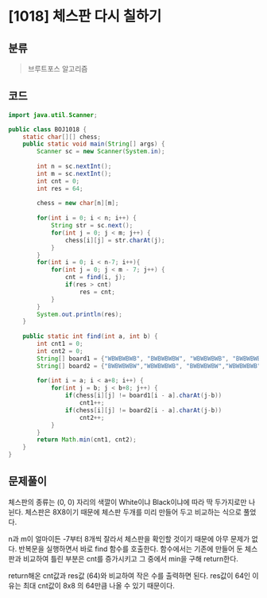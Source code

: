 # [1018] 체스판 다시 칠하기

## 분류
> 브루트포스 알고리즘

## 코드
```java
import java.util.Scanner;

public class BOJ1018 {
	static char[][] chess;
	public static void main(String[] args) {
		Scanner sc = new Scanner(System.in);
		
		int n = sc.nextInt();
		int m = sc.nextInt();
		int cnt = 0;
		int res = 64;
		
		chess = new char[n][m];
		
		for(int i = 0; i < n; i++) {
			String str = sc.next();
			for(int j = 0; j < m; j++) {
				chess[i][j] = str.charAt(j);
			}
		}
		for(int i = 0; i < n-7; i++){
			for(int j = 0; j < m - 7; j++) {
				cnt = find(i, j);
				if(res > cnt)
					res = cnt;
			}
		}
		System.out.println(res);
	}
	
	public static int find(int a, int b) {
		int cnt1 = 0;
		int cnt2 = 0;
		String[] board1 = {"WBWBWBWB", "BWBWBWBW", "WBWBWBWB", "BWBWBWBW","WBWBWBWB", "BWBWBWBW","WBWBWBWB", "BWBWBWBW"};
		String[] board2 = {"BWBWBWBW","WBWBWBWB", "BWBWBWBW","WBWBWBWB", "BWBWBWBW","WBWBWBWB", "BWBWBWBW","WBWBWBWB"};
		
		for(int i = a; i < a+8; i++) {
			for(int j = b; j < b+8; j++) {
				if(chess[i][j] != board1[i - a].charAt(j-b))
					cnt1++;
				if(chess[i][j] != board2[i - a].charAt(j-b))
					cnt2++;
			}
		}
		return Math.min(cnt1, cnt2);
	}
}
```

## 문제풀이

체스판의 종류는 (0, 0) 자리의 색깔이 White이냐 Black이냐에 따라 딱 두가지로만 나뉜다. 체스판은 8X8이기 때문에 체스판 두개를 미리 만들어 두고 비교하는 식으로 풀었다. 

 n과 m이 얼마이든 -7부터 8개씩 잘라서 체스판을 확인할 것이기 때문에 아무 문제가 없다. 반복문을 실행하면서 바로 find 함수를 호출한다. 함수에서는 기존에 만들어 둔 체스판과 비교하여 틀린 부분은 cnt를 증가시키고 그 중에서 min을 구해 return한다. 

return해온 cnt값과 res값 (64)와  비교하여 작은 수를 출력하면 된다. res값이 64인 이유는 최대 cnt값이 8x8 의 64만큼 나올 수 있기 때문이다.
